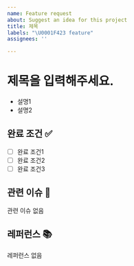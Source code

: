 ```yaml
---
name: Feature request
about: Suggest an idea for this project
title: 제목
labels: "\U0001F423 feature"
assignees: ''

---
```


# 제목을 입력해주세요.

- 설명1
- 설명2

## 완료 조건 ✅

- [ ] 완료 조건1
- [ ] 완료 조건2
- [ ] 완료 조건3

## 관련 이슈 📎

관련 이슈 없음

## 레퍼런스 📚

레퍼런스 없음
